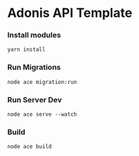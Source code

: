 # Adonis API Template

### Install modules
```
yarn install
```
### Run Migrations
```
node ace migration:run
```
### Run Server Dev
```
node ace serve --watch
```
### Build
```
node ace build
```
